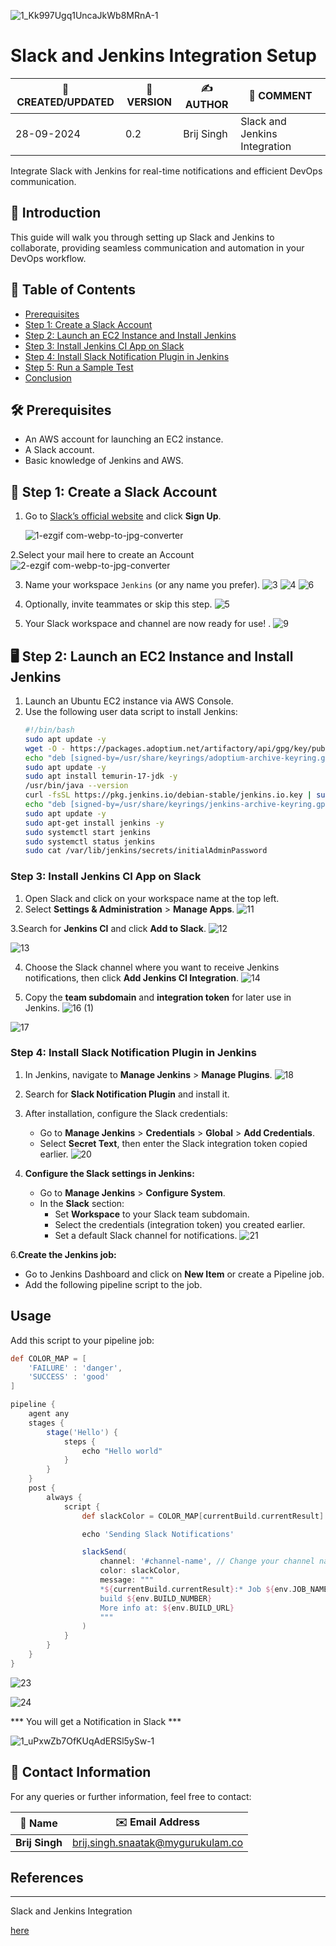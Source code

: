 ![1_Kk997Ugq1UncaJkWb8MRnA-_1_](https://github.com/user-attachments/assets/26ef9667-0807-492e-991e-d4059952da83)



# Slack and Jenkins Integration Setup

| 📅 CREATED/UPDATED | 📌 VERSION | ✍️ AUTHOR    | 📝 COMMENT                     |
|--------------------|------------|--------------|--------------------------------|
| 28-09-2024         | 0.2        | Brij Singh   | Slack and Jenkins Integration    |


Integrate Slack with Jenkins for real-time notifications and efficient DevOps communication.

## 🚀 Introduction
This guide will walk you through setting up Slack and Jenkins to collaborate, providing seamless communication and automation in your DevOps workflow.

## 📑 Table of Contents
- [Prerequisites](#prerequisites)
- [Step 1: Create a Slack Account](#step-1-create-a-slack-account)
- [Step 2: Launch an EC2 Instance and Install Jenkins](#step-2-launch-an-ec2-instance-and-install-jenkins)
- [Step 3: Install Jenkins CI App on Slack](#step-3-install-jenkins-ci-app-on-slack)
- [Step 4: Install Slack Notification Plugin in Jenkins](#step-4-install-slack-notification-plugin-in-jenkins)
- [Step 5: Run a Sample Test](#step-5-run-a-sample-test)
- [Conclusion](#conclusion)

## 🛠️ Prerequisites
- An AWS account for launching an EC2 instance.
- A Slack account.
- Basic knowledge of Jenkins and AWS.

## 📝 Step 1: Create a Slack Account

1. Go to [Slack’s official website](https://slack.com) and click **Sign Up**.

   ![1-ezgif com-webp-to-jpg-converter](https://github.com/user-attachments/assets/4d899bce-471f-419f-adcd-59febcddb54d)

2.Select your mail here to create an Account
 ![2-ezgif com-webp-to-jpg-converter](https://github.com/user-attachments/assets/aeb37b90-108f-40d6-af6f-b6d55d765298)

3. Name your workspace `Jenkins` (or any name you prefer).
 ![3](https://github.com/user-attachments/assets/d24b3986-3c72-454e-9a10-13ee9c918ed5)
![4](https://github.com/user-attachments/assets/29adc01b-2a9d-481f-a404-8d2ddc196432)
![6](https://github.com/user-attachments/assets/1df1956e-a16f-4a01-9997-a2768bdc9dfb)

4. Optionally, invite teammates or skip this step.
   ![5](https://github.com/user-attachments/assets/0688fb05-0b0a-45cf-bddc-d26b3d53dba5)

5. Your Slack workspace and channel are now ready for use!
. ![9](https://github.com/user-attachments/assets/33e376b7-17b5-4fcd-a731-77f693eecb4b)


## 🖥️ Step 2: Launch an EC2 Instance and Install Jenkins

1. Launch an Ubuntu EC2 instance via AWS Console.
2. Use the following user data script to install Jenkins:
   ```bash
   #!/bin/bash
   sudo apt update -y
   wget -O - https://packages.adoptium.net/artifactory/api/gpg/key/public | sudo tee /usr/share/keyrings/adoptium-archive-keyring.gpg > /dev/null
   echo "deb [signed-by=/usr/share/keyrings/adoptium-archive-keyring.gpg] https://packages.adoptium.net/artifactory/deb $(awk -F= '/^VERSION_CODENAME/{print$2}' /etc/os-release) main" | sudo tee /etc/apt/sources.list.d/adoptium.list
   sudo apt update -y
   sudo apt install temurin-17-jdk -y
   /usr/bin/java --version
   curl -fsSL https://pkg.jenkins.io/debian-stable/jenkins.io.key | sudo gpg --dearmor -o /usr/share/keyrings/jenkins-archive-keyring.gpg
   echo "deb [signed-by=/usr/share/keyrings/jenkins-archive-keyring.gpg] https://pkg.jenkins.io/debian-stable binary/" | sudo tee /etc/apt/sources.list.d/jenkins.list
   sudo apt update -y
   sudo apt-get install jenkins -y
   sudo systemctl start jenkins
   sudo systemctl status jenkins
   sudo cat /var/lib/jenkins/secrets/initialAdminPassword

### Step 3: Install Jenkins CI App on Slack
1. Open Slack and click on your workspace name at the top left.
2. Select **Settings & Administration** > **Manage Apps**.
   ![11](https://github.com/user-attachments/assets/96867830-6f0e-4925-a05b-a7a0c39f4003)

3.Search for **Jenkins CI** and click **Add to Slack**.
 ![12](https://github.com/user-attachments/assets/f94aedef-b3ed-4c39-abaa-5a638477e01e)

![13](https://github.com/user-attachments/assets/94ee5557-0453-4005-b943-34c5e908fea8)

4. Choose the Slack channel where you want to receive Jenkins notifications, then click **Add Jenkins CI Integration**.
   ![14](https://github.com/user-attachments/assets/edbe08f6-534e-409c-82fc-a6d9a26bf5bb)


5. Copy the **team subdomain** and **integration token** for later use in Jenkins.
 ![16 (1)](https://github.com/user-attachments/assets/e9b5d182-56e8-4409-a440-648cacc3a1c2)

 ![17](https://github.com/user-attachments/assets/f71d7698-cb4c-420a-8582-29d9f79ebedb)




### Step 4: Install Slack Notification Plugin in Jenkins
1. In Jenkins, navigate to **Manage Jenkins** > **Manage Plugins**.
   ![18](https://github.com/user-attachments/assets/72f3015c-8a84-40ed-98ad-4b5c3a50ecaf)

2. Search for **Slack Notification Plugin** and install it.
4. After installation, configure the Slack credentials:
   - Go to **Manage Jenkins** > **Credentials** > **Global** > **Add Credentials**.
   - Select **Secret Text**, then enter the Slack integration token copied earlier.
     ![20](https://github.com/user-attachments/assets/ce060509-d7f3-4341-a913-2341cd582324)

5. **Configure the Slack settings in Jenkins:**
   - Go to **Manage Jenkins** > **Configure System**.
   - In the **Slack** section:
     - Set **Workspace** to your Slack team subdomain.
     - Select the credentials (integration token) you created earlier.
     - Set a default Slack channel for notifications.
       ![21](https://github.com/user-attachments/assets/749b2881-751e-4c9e-8d9d-ae29ce04e691)

6.**Create the Jenkins job:**
   - Go to Jenkins Dashboard and click on **New Item** or create a Pipeline job.
   - Add the following pipeline script to the job.

## Usage

Add this script to your pipeline job:

```groovy
def COLOR_MAP = [
    'FAILURE' : 'danger',
    'SUCCESS' : 'good'
]

pipeline {
    agent any
    stages {
        stage('Hello') {
            steps {
                echo "Hello world"
            }
        }
    }
    post {
        always {
            script {
                def slackColor = COLOR_MAP[currentBuild.currentResult] ?: 'warning' // Default to 'warning' if the result is not explicitly defined

                echo 'Sending Slack Notifications'

                slackSend(
                    channel: '#channel-name', // Change your channel name
                    color: slackColor,
                    message: """
                    *${currentBuild.currentResult}:* Job ${env.JOB_NAME}
                    build ${env.BUILD_NUMBER}
                    More info at: ${env.BUILD_URL}
                    """
                )
            }
        }
    }
}
```

![23](https://github.com/user-attachments/assets/b900aee8-db33-421e-b513-33e3b021f95b)

![24](https://github.com/user-attachments/assets/e5c5fe58-ab70-4434-86e1-26fe02f66d9b)

*** You will get a Notification in Slack ***


![1_uPxwZb7OfKUqAdERSl5ySw-_1_](https://github.com/user-attachments/assets/f88d10e2-5243-4fd6-8fa3-2cd961bd3efc)

## 📧 Contact Information

For any queries or further information, feel free to contact:

| 📛 Name       | ✉️ Email Address                    |
|---------------|-------------------------------------|
| **Brij Singh**| brij.singh.snaatak@mygurukulam.co   |

## References
--------------
Slack and Jenkins Integration 

[here](https://www.blazemeter.com/blog/how-to-integrate-your-github-repository-to-your-jenkins-project)
